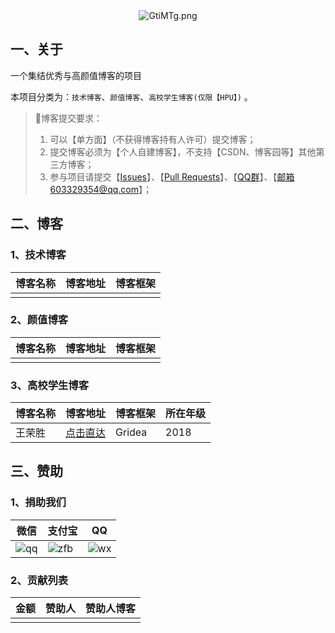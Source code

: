<center><img src="https://s1.ax1x.com/2020/04/02/GtiMTg.png" alt="GtiMTg.png" border="0" /></center>

## 一、关于

一个集结优秀与高颜值博客的项目

本项目分类为：`技术博客`、`颜值博客`、`高校学生博客(仅限【HPU】)` 。

> :red_circle:博客提交要求：
> 1. 可以【单方面】（不获得博客持有人许可）提交博客；
> 2. 提交博客必须为【个人自建博客】，不支持【CSDN、博客园等】其他第三方博客；
> 3. 参与项目请提交【[Issues](https://github.com/WangRongsheng/Awesome-Blog/issues)】、【[Pull Requests](https://github.com/WangRongsheng/Awesome-Blog/pulls)】、【<a target="_blank" href="//shang.qq.com/wpa/qunwpa?idkey=1ec99e8f1416d60c33ec03a7e85da9528b0541315d42eb550ec95c65877521a2">QQ群</a>】、【邮箱603329354@qq.com】；

## 二、博客

### 1、技术博客

|博客名称|博客地址|博客框架|
|:-|:-|:-|
| | | |

### 2、颜值博客

|博客名称|博客地址|博客框架|
|:-|:-|:-|
| | | |

### 3、高校学生博客

|博客名称|博客地址|博客框架|所在年级|
|:-|:-|:-|:-|
| 王荣胜 | [点击直达](https://sqdxwz.top)| Gridea | 2018 |

## 三、赞助

### 1、捐助我们

| 微信  | 支付宝  | QQ  |
| ------------ | ------------ | ------------ |
| <img src="https://s1.ax1x.com/2020/04/03/GN6vAs.png" alt="qq" border="0">  | <img src="https://s1.ax1x.com/2020/04/03/GN6X7j.png" alt="zfb" border="0">  | <img src="https://s1.ax1x.com/2020/04/03/GN6OBQ.png" alt="wx" border="0">  |

### 2、贡献列表

|金额|赞助人|赞助人博客|
|:-|:-|:-|
| | | |


